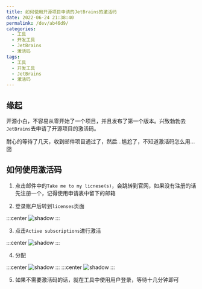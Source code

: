 ```yaml
---
title: 如何使用开源项目申请的JetBrains的激活码
date: 2022-06-24 21:38:40
permalink: /dev/ab46d9/
categories:
  - 工具
  - 开发工具
  - JetBrains
  - 激活码
tags:
  - 工具
  - 开发工具
  - JetBrains
  - 激活码
---
```


## 缘起

开源小白，不容易从零开始了一个项目，并且发布了第一个版本。兴致勃勃去`JetBrains`去申请了开源项目的激活码。

耐心的等待了几天，收到邮件项目通过了，然后...尴尬了，不知道激活码怎么用...囧

<!-- more -->

## 如何使用激活码

1. 点击邮件中的`Take me to my licnese(s)`，会跳转到官网，如果没有注册的话先注册一个，记得使用申请表中留下的邮箱

2. 登录账户后转到`licenses`页面

  :::center
  ![shadow](https://symbol-node.oss-cn-shanghai.aliyuncs.com/%E5%BC%80%E5%8F%91%E5%B7%A5%E5%85%B7/JetBrains/licenses/1.png)
  :::

3. 点击`Active subscriptions`进行激活

  :::center
  ![shadow](https://symbol-node.oss-cn-shanghai.aliyuncs.com/%E5%BC%80%E5%8F%91%E5%B7%A5%E5%85%B7/JetBrains/licenses/2.png)
  :::

4. 分配

:::center
![shadow](https://symbol-node.oss-cn-shanghai.aliyuncs.com/%E5%BC%80%E5%8F%91%E5%B7%A5%E5%85%B7/JetBrains/licenses/3.png)
:::
:::center
![shadow](https://symbol-node.oss-cn-shanghai.aliyuncs.com/%E5%BC%80%E5%8F%91%E5%B7%A5%E5%85%B7/JetBrains/licenses/4.png)
:::

5. 如果不需要激活码的话，就在工具中使用用户登录，等待十几分钟即可
